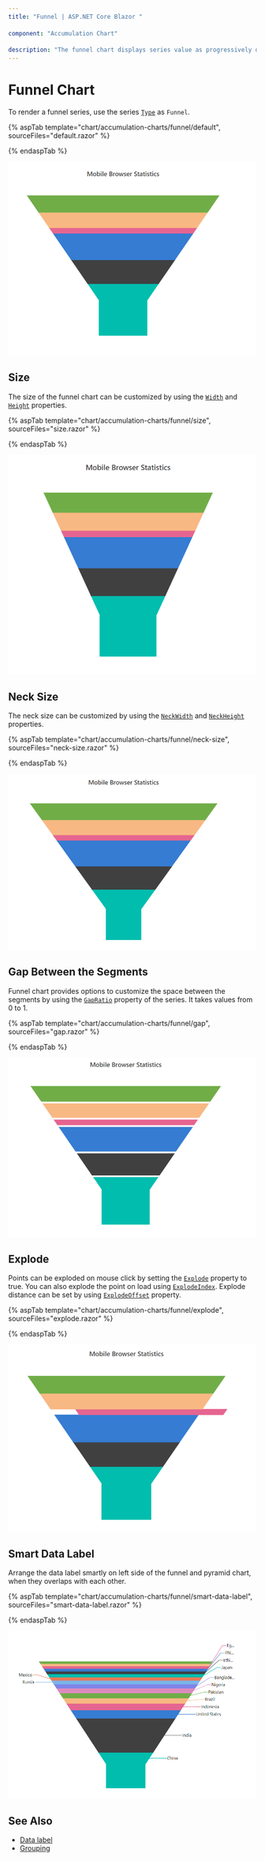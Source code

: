 ```yaml
---
title: "Funnel | ASP.NET Core Blazor "

component: "Accumulation Chart"

description: "The funnel chart displays series value as progressively decreasing amount to hundred percent in total"
---
```


# Funnel Chart

To render a funnel series, use the series [`Type`](https://help.syncfusion.com/cr/blazor/Syncfusion.Blazor~Syncfusion.Blazor.Charts.AccumulationChartSeries~Type.html)
as `Funnel`.

{% aspTab template="chart/accumulation-charts/funnel/default", sourceFiles="default.razor" %}

{% endaspTab %}

![Funnel Chart](../images/funnel/default-razor.png)

## Size

The size of the funnel chart can be customized by using the  [`Width`](https://help.syncfusion.com/cr/blazor/Syncfusion.Blazor~Syncfusion.Blazor.Charts.AccumulationChartSeries~Width.html) and [`Height`](https://help.syncfusion.com/cr/blazor/Syncfusion.Blazor~Syncfusion.Blazor.Charts.AccumulationChartSeries~Height.html) properties.

{% aspTab template="chart/accumulation-charts/funnel/size", sourceFiles="size.razor" %}

{% endaspTab %}

![Size](../images/funnel/size-razor.png)

## Neck Size

The neck size can be customized by using the [`NeckWidth`](https://help.syncfusion.com/cr/blazor/Syncfusion.Blazor~Syncfusion.Blazor.Charts.AccumulationChartSeries~NeckWidth.html) and [`NeckHeight`](https://help.syncfusion.com/cr/blazor/Syncfusion.Blazor~Syncfusion.Blazor.Charts.AccumulationChartSeries~NeckHeight.html) properties.

{% aspTab template="chart/accumulation-charts/funnel/neck-size", sourceFiles="neck-size.razor" %}

{% endaspTab %}

![Neck Size](../images/funnel/neck-size-razor.png)

## Gap Between the Segments

Funnel chart provides options to customize the space between the segments by using the [`GapRatio`](https://help.syncfusion.com/cr/blazor/Syncfusion.Blazor~Syncfusion.Blazor.Charts.AccumulationChartSeries~GapRatio.html) property of the
series. It takes values from 0 to 1.

{% aspTab template="chart/accumulation-charts/funnel/gap", sourceFiles="gap.razor" %}

{% endaspTab %}

![Gap Between the Segments](../images/funnel/gap-razor.png)

## Explode

Points can be exploded on mouse click by setting the [`Explode`](https://help.syncfusion.com/cr/blazor/Syncfusion.Blazor~Syncfusion.Blazor.Charts.AccumulationChartSeries~Explode.html) property to true. You can also explode the point
on load using [`ExplodeIndex`](https://help.syncfusion.com/cr/blazor/Syncfusion.Blazor~Syncfusion.Blazor.Charts.AccumulationChartSeries~ExplodeIndex.html). Explode distance can be set by using [`ExplodeOffset`](https://help.syncfusion.com/cr/blazor/Syncfusion.Blazor~Syncfusion.Blazor.Charts.AccumulationChartSeries~ExplodeOffset.html) property.

{% aspTab template="chart/accumulation-charts/funnel/explode", sourceFiles="explode.razor" %}

{% endaspTab %}

![Explode](../images/funnel/explode-razor.png)

## Smart Data Label

Arrange the data label smartly on left side of the funnel and pyramid chart, when they overlaps with each other.

{% aspTab template="chart/accumulation-charts/funnel/smart-data-label", sourceFiles="smart-data-label.razor" %}

{% endaspTab %}

![Smart Data Label](../images/funnel/smart-data-label-razor.png)

## See Also

* [Data label](../data-label/)
* [Grouping](../grouping/)
